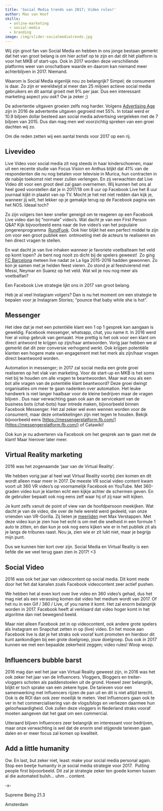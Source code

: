 ```yaml
---
title: 'Social Media trends van 2017; Video rules!'
author: Max van Hoof
skills:
  - online-marketing
  - social-media
  - branding
image: /img/slider-socialmediatrends.jpg
---
```



Wij zijn groot fan van Social Media en hebben in ons jonge bestaan gemerkt dat het van groot belang is om hier actief op te zijn en dat dit h&egrave;t platform is voor het MKB of start-ups. Ook in 2017 worden deze verschillende platforms weer van onschatbare waarde en daarom kan niemand meer achterblijven in 2017. Niemand.

Waarom is Social Media eigenlijk nou zo belangrijk? Simpel; de consument is daar. Zo zijn er wereldwijd al meer dan 25 miljoen actieve social media gebruikers en dit aantal groeit met 9% per jaar. Dus een interessant marketing aspect *you ask*? Ow ja zeker ;)

De advertentie uitgaven groeien zelfs nog harder. Volgens [Advertising Age](http://adage.com/article/digital/iab-digital-advertising-generated-60-billion-2016/303650/) zijn in 2016 de advertentie uitgaven gegroeid met 55%. In totaal werd er 10.9 biljoen dollar besteed aan social media advertising vergeleken met de 7 biljoen van 2015. Dus dan mag men wel voorzichtig spreken van een groei dachten wij zo.

Om die reden zetten wij een aantal trends voor 2017 op een rij.

## Livevideo

Live Video voor social media zit nog steeds in haar kinderschoenen, maar uit een recente studie van Focus Vision en Anthus blijkt dat 41% van de respondenten die nu nog betalen voor televisie in Murica, hun contracten in de nabije toekomst niet meer zullen verlengen. En zij verwachten dat Live Video dit voor een groot deel zal gaan overnemen. Wij kunnen het ons al heel goed voorstellen dat je in 2017/18 om 8 uur op Facebook Live het 8 uur journaal kijkt in plaatst van op TV. Mocht je het net niet redden dan kijk je, wanneer jij wilt, het lekker op je gemakje terug op de Facebook pagina van het NOS. Ideaal toch?

Zo zijn volgers tien keer sneller geneigd om te reageren op een Facebook Live video dan bij “normale” video’s. Wat dacht je van een First Person Q&A? Kijk bijvoorbeeld eens naar de live video’s van het populaire jongerenprogramma &nbsp;[RundFunk](https://www.facebook.com/RundfunkKRONCRV/?ref=ts&amp;fref=ts). Ook hier blijkt het een perfect middel te zijn om voor een groot publiek een &nbsp;ontmoeting met de acteurs te realiseren en hen direct vragen te stellen. &nbsp;

En wat dacht je van live inhaken wanneer je favoriete voetbalteam het veld op komt lopen? Je bent nog nooit zo dicht bij de spelers geweest!&nbsp; Zo ging [FC Barcelona](https://www.facebook.com/fcbarcelona/videos/10154389442189305/) meteen live nadat ze La liga 2015-2016 hadden gewonnen. Zo kon je samen met je helden feest vieren. Zo stond je al feestvierend met Messi, Neymar en Suarez op het veld. Wat wil je nou nog meer als voetbalfan?

Een Facebook Live strategie lijkt ons in 2017 van groot belang.&nbsp;

Heb je al veel Instagram volgers? Dan is nu het moment om een strategie te bepalen voor je Instagram Stories; “pounce that baby while she is hot”.

## Messenger

Het idee dat je met een potenti&euml;le klant een 1 op 1 gesprek kan aangaan is geweldig. Facebook messenger, whatsapp, chat, you name it. In 2016 werd hier al volop gebruik van gemaakt. Hoe prettig is het ook voor een klant om direct antwoord te krijgen op zijn/haar antwoorden. Vorig jaar hebben we al gemerkt dat dit zeer conversie verhogend werkt. Ook krijgen potenti&euml;le klanten een hogere mate van engagement met het merk als zijn/haar vragen direct beantwoord worden. &nbsp;

Automation in messenger; in 2017 zal social media een grote groei realiseren op het vlak van marketing. Voor de start-up en MKB is het soms niet bij te houden om alle vragen te beantwoorden. Maar wat nou als een bot alle vragen van de potenti&euml;le klant beantwoord? Deze groei dwingt organisaties om meer te gaan nadenken over automation. Het leuke handwerk is niet langer haalbaar voor de kleine bedrijven maar de vragen blijven . Dus naar verwachting gaan ook aan de servicekant van de business bots (chat-bots) haar intrede maken, bijvoorbeeld binnen Facebook Messenger. Het zal zeker wel even wennen worden voor de consument, maar deze ontwikkelingen zijn niet tegen te houden. Bekijk bijvoorbeeld eens [https://messengerplatform.fb.com/](https://messengerplatform.fb.com/) of Catawiki!

Ook kun je nu adverteren via Facebook om het gesprek aan te gaan met de klant! Maar hierover later meer.

## Virtual Reality marketing

2016 was het zogenaamde ‘jaar van de Virtual Reality’.

We hebben vorig jaar al heel wat Virtual Reality voorbij zien komen en dit wordt alleen maar meer in 2017. De meeste VR social video content kwam voort uit 360 VR video’s op voornamelijk Facebook en YouTube. Met 360-graden video kun je klanten echt een kijkje achter de schermen geven. En de gebruiker bepaalt ook nog eens zelf waar hij of zij naar wilt kijken.

Je kunt zelfs vanuit de point of view van de hoofdpersoon meekijken. Wat dacht je van de video, die over de hele wereld werd gedeeld, van onze vrienden van VR-Gorilla. Zij lieten je [meerijden](http://www.vr-gorilla.com/nl/2016/06/30/max-verstappen-f1-360-video-richting-de-2-5m-views/) met Max Verstappen. Met deze video kun je zien hoe het echt is om met die snelheid in een formule 1 auto te zitten, en dan kun je ook nog eens kijken wie er in het publiek zit als je langs de tribunes raast. Nou ja, zien wie er zit lukt niet, maar je begrijp mijn punt.

Dus we kunnen hier kort over zijn. Social Media en Virtual Reality is een liefde die we veel terug gaan zien in 2017! &lt;3

## Social Video

2016 was ook het jaar van videocontent op social media. Dit komt mede door het feit dat kanalen zoals Facebook videocontent zeer actief pushen.

We hebben het al even kort over live video en 360 video’s gehad, dus het mag niet als een verassing komen dat video het medium wordt van 2017. Of het nu in een Gif / 360 / Live, of you name it komt. Het zal enorm belangrijk worden in 2017. Facebook heeft al verklaard dat video hoger komt in het algoritme dan niet bewegend beeld.

Maar niet alleen Facebook zet in op videocontent, ook andere grote spelers als Instagram en Snapchat zetten in op (live) video. En het mooie aan Facebook live is dat je het straks ook vooraf kunt promoten en hierdoor dit kunt aankondigen bij een grote doelgroep, jouw doelgroep. Dus ook in 2017 kunnen we met een bepaalde zekerheid zeggen; video rules! Woop woop.

## Influencers bubble barst

2016 mag dan wel het jaar van Virtual Reality geweest zijn, in 2016 was het ook zeker het jaar van de Influencers. Vloggers, Bloggers en treiter-vloggers schoten als paddenstoelen uit de grond. Hoewel zeer belangrijk, blijkt er toch sprake van een zekere hype. De tarieven voor een samenwerking met Influencers rijzen de pan uit en dit is niet altijd terecht. Ook is de ROI dan ook zeer moeilijk te meten. Veel Influencers gaan ook te ver in het commercialisering van de vlogs/blogs en verliezen daarmee hun geloofwaardigheid. Ook zullen deze vloggers in Nederland straks vooraf moeten aangeven dat het gaat om een commercial.&nbsp;

Uiteraard blijven Influencers zeer belangrijk en interessant voor bedrijven, maar onze verwachting is wel dat de enorm snel stijgende tarieven gaan dalen en er meer focus zal komen op kwaliteit.

## Add a little humanity

Ow. En last, but zeker niet, least: make your social media personal again. Stop een beetje humanity in je social media strategie voor 2017.&nbsp; Putting people first bijvoorbeeld. Dit zal je strategie zeker ten goede komen tussen al die automated bulsh… uhm .. content.

-x-

Supreme Being 21.3

Amsterdam